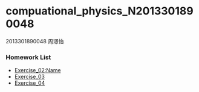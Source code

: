 # compuational_physics_N2013301890048
2013301890048 周璟怡
### Homework List 
* [Exercise_02:Name](https://github.com/TooLate008/compuational_physics_N2013301890048/blob/master/Exercise_02:Name.md)
* [Exercise_03](https://github.com/TooLate008/compuational_physics_N2013301890048/blob/master/Exercise_03.md)
* [Exercise_04](https://github.com/TooLate008/compuational_physics_N2013301890048/blob/master/Exercise_04.md)
